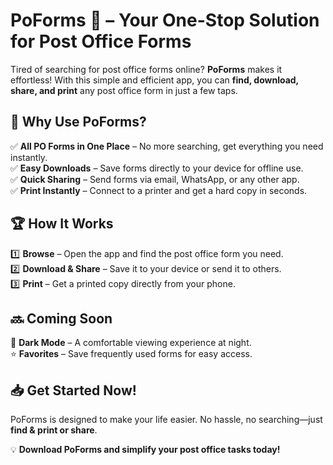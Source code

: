 # PoForms 📄 – Your One-Stop Solution for Post Office Forms  

Tired of searching for post office forms online? **PoForms** makes it effortless! With this simple and efficient app, you can **find, download, share, and print** any post office form in just a few taps.  

## 🌟 Why Use PoForms?  
✅ **All PO Forms in One Place** – No more searching, get everything you need instantly.  
✅ **Easy Downloads** – Save forms directly to your device for offline use.  
✅ **Quick Sharing** – Send forms via email, WhatsApp, or any other app.  
✅ **Print Instantly** – Connect to a printer and get a hard copy in seconds.  

## 🏆 How It Works  
1️⃣ **Browse** – Open the app and find the post office form you need.  
2️⃣ **Download & Share** – Save it to your device or send it to others.  
3️⃣ **Print** – Get a printed copy directly from your phone.  

## 🔜 Coming Soon  
🌙 **Dark Mode** – A comfortable viewing experience at night.  
⭐ **Favorites** – Save frequently used forms for easy access.  

## 📥 Get Started Now!  
PoForms is designed to make your life easier. No hassle, no searching—just **find & print or share**.  

💡 **Download PoForms and simplify your post office tasks today!**  

